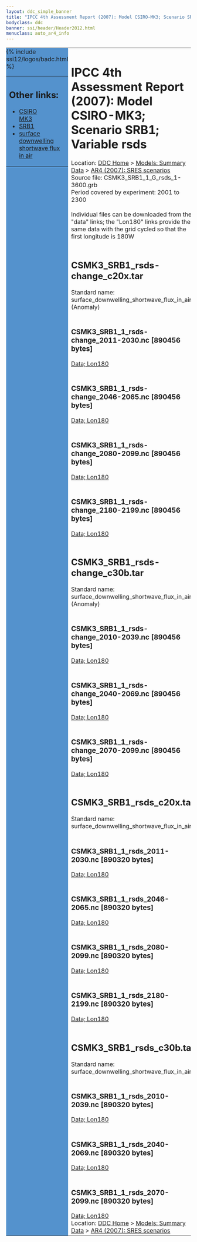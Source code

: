 ```yaml
---
layout: ddc_simple_banner
title: "IPCC 4th Assessment Report (2007): Model CSIRO-MK3; Scenario SRB1; Variable rsds"
bodyclass: ddc
banner: ssi/header/Header2012.html
menuclass: auto_ar4_info
---
```



<table width="100%" border="0" cellspacing="0" cellpadding="0" style="border-collapse: collapse;">
<tr style="margin:0;padding:0;border:0;">
<td style="margin:0;padding:0;border:0;height:1pt;width:150pt;background:#5492CD;" valign="top" >

<div id="lh-col2" class="auto_ar4_info">
<table class="menumain" bgcolor="#5492CD" cellspacing="0" width="100%" border="0">
<tr><td>
<h2> Other links:</h2>
<ul>
<li><a href="/auto/ar4/model-CSIRO-MK3.html">CSIRO<br/>MK3</a></li>
<li><a href="/auto/ar4/scenario-SRB1.html">SRB1</a></li>
<li><a href="/auto/ar4/var-surface_downwelling_shortwave_flux_in_air.html">surface downwelling<br/> shortwave flux in air</a></li>
</ul>
</td></tr>
{% include ssi12/logos/badc.html %}
</table>
</div>
</td>
<td><h1>IPCC 4th Assessment Report (2007): Model CSIRO-MK3; Scenario SRB1; Variable rsds</h1>

<!-- Breadcrumb1 -->
<div id="breadcrumb1" align="left">
Location: <a href="/index.html">DDC Home</a> > <a href="/sim/gcm_clim/">Models: Summary Data</a>
> <a href="/sim/gcm_clim/SRES_AR4/index.html">AR4 (2007): SRES scenarios</a>
</div>
<!-- End of Breadcrumb1 -->Source file: CSMK3_SRB1_1_G_rsds_1-3600.grb
<br/>
Period covered by experiment: 2001 to 2300<br/>
<br/>Individual files can be downloaded from the "data" links; the "Lon180" links provide the same data
         with the grid cycled so that the first longitude is 180W<br/>
<br/><h2>CSMK3_SRB1_rsds-change_c20x.tar</h2>
Standard name: surface_downwelling_shortwave_flux_in_air (Anomaly)<br>
<br/><h3>CSMK3_SRB1_1_rsds-change_2011-2030.nc [890456 bytes]</h3>
<a href="/cgi-bin/downl/ar4_nc/rsds/CSMK3_SRB1_1_rsds-change_2011-2030.nc">Data; </a><a href="/cgi-bin/downl/ar4_nc/rsds/CSMK3_SRB1_1_rsds-change_2011-2030.cyto180.nc"> Lon180</a><br/>
<br/><h3>CSMK3_SRB1_1_rsds-change_2046-2065.nc [890456 bytes]</h3>
<a href="/cgi-bin/downl/ar4_nc/rsds/CSMK3_SRB1_1_rsds-change_2046-2065.nc">Data; </a><a href="/cgi-bin/downl/ar4_nc/rsds/CSMK3_SRB1_1_rsds-change_2046-2065.cyto180.nc"> Lon180</a><br/>
<br/><h3>CSMK3_SRB1_1_rsds-change_2080-2099.nc [890456 bytes]</h3>
<a href="/cgi-bin/downl/ar4_nc/rsds/CSMK3_SRB1_1_rsds-change_2080-2099.nc">Data; </a><a href="/cgi-bin/downl/ar4_nc/rsds/CSMK3_SRB1_1_rsds-change_2080-2099.cyto180.nc"> Lon180</a><br/>
<br/><h3>CSMK3_SRB1_1_rsds-change_2180-2199.nc [890456 bytes]</h3>
<a href="/cgi-bin/downl/ar4_nc/rsds/CSMK3_SRB1_1_rsds-change_2180-2199.nc">Data; </a><a href="/cgi-bin/downl/ar4_nc/rsds/CSMK3_SRB1_1_rsds-change_2180-2199.cyto180.nc"> Lon180</a><br/>
<br/><h2>CSMK3_SRB1_rsds-change_c30b.tar</h2>
Standard name: surface_downwelling_shortwave_flux_in_air (Anomaly)<br>
<br/><h3>CSMK3_SRB1_1_rsds-change_2010-2039.nc [890456 bytes]</h3>
<a href="/cgi-bin/downl/ar4_nc/rsds/CSMK3_SRB1_1_rsds-change_2010-2039.nc">Data; </a><a href="/cgi-bin/downl/ar4_nc/rsds/CSMK3_SRB1_1_rsds-change_2010-2039.cyto180.nc"> Lon180</a><br/>
<br/><h3>CSMK3_SRB1_1_rsds-change_2040-2069.nc [890456 bytes]</h3>
<a href="/cgi-bin/downl/ar4_nc/rsds/CSMK3_SRB1_1_rsds-change_2040-2069.nc">Data; </a><a href="/cgi-bin/downl/ar4_nc/rsds/CSMK3_SRB1_1_rsds-change_2040-2069.cyto180.nc"> Lon180</a><br/>
<br/><h3>CSMK3_SRB1_1_rsds-change_2070-2099.nc [890456 bytes]</h3>
<a href="/cgi-bin/downl/ar4_nc/rsds/CSMK3_SRB1_1_rsds-change_2070-2099.nc">Data; </a><a href="/cgi-bin/downl/ar4_nc/rsds/CSMK3_SRB1_1_rsds-change_2070-2099.cyto180.nc"> Lon180</a><br/>
<br/><h2>CSMK3_SRB1_rsds_c20x.tar</h2>
Standard name: surface_downwelling_shortwave_flux_in_air<br>
<br/><h3>CSMK3_SRB1_1_rsds_2011-2030.nc [890320 bytes]</h3>
<a href="/cgi-bin/downl/ar4_nc/rsds/CSMK3_SRB1_1_rsds_2011-2030.nc">Data; </a><a href="/cgi-bin/downl/ar4_nc/rsds/CSMK3_SRB1_1_rsds_2011-2030.cyto180.nc"> Lon180</a><br/>
<br/><h3>CSMK3_SRB1_1_rsds_2046-2065.nc [890320 bytes]</h3>
<a href="/cgi-bin/downl/ar4_nc/rsds/CSMK3_SRB1_1_rsds_2046-2065.nc">Data; </a><a href="/cgi-bin/downl/ar4_nc/rsds/CSMK3_SRB1_1_rsds_2046-2065.cyto180.nc"> Lon180</a><br/>
<br/><h3>CSMK3_SRB1_1_rsds_2080-2099.nc [890320 bytes]</h3>
<a href="/cgi-bin/downl/ar4_nc/rsds/CSMK3_SRB1_1_rsds_2080-2099.nc">Data; </a><a href="/cgi-bin/downl/ar4_nc/rsds/CSMK3_SRB1_1_rsds_2080-2099.cyto180.nc"> Lon180</a><br/>
<br/><h3>CSMK3_SRB1_1_rsds_2180-2199.nc [890320 bytes]</h3>
<a href="/cgi-bin/downl/ar4_nc/rsds/CSMK3_SRB1_1_rsds_2180-2199.nc">Data; </a><a href="/cgi-bin/downl/ar4_nc/rsds/CSMK3_SRB1_1_rsds_2180-2199.cyto180.nc"> Lon180</a><br/>
<br/><h2>CSMK3_SRB1_rsds_c30b.tar</h2>
Standard name: surface_downwelling_shortwave_flux_in_air<br>
<br/><h3>CSMK3_SRB1_1_rsds_2010-2039.nc [890320 bytes]</h3>
<a href="/cgi-bin/downl/ar4_nc/rsds/CSMK3_SRB1_1_rsds_2010-2039.nc">Data; </a><a href="/cgi-bin/downl/ar4_nc/rsds/CSMK3_SRB1_1_rsds_2010-2039.cyto180.nc"> Lon180</a><br/>
<br/><h3>CSMK3_SRB1_1_rsds_2040-2069.nc [890320 bytes]</h3>
<a href="/cgi-bin/downl/ar4_nc/rsds/CSMK3_SRB1_1_rsds_2040-2069.nc">Data; </a><a href="/cgi-bin/downl/ar4_nc/rsds/CSMK3_SRB1_1_rsds_2040-2069.cyto180.nc"> Lon180</a><br/>
<br/><h3>CSMK3_SRB1_1_rsds_2070-2099.nc [890320 bytes]</h3>
<a href="/cgi-bin/downl/ar4_nc/rsds/CSMK3_SRB1_1_rsds_2070-2099.nc">Data; </a><a href="/cgi-bin/downl/ar4_nc/rsds/CSMK3_SRB1_1_rsds_2070-2099.cyto180.nc"> Lon180</a><br/>
<!-- Breadcrumb2 -->
<div id="breadcrumb2" align="left">
Location: <a href="/index.html">DDC Home</a> > <a href="/sim/gcm_clim/">Models: Summary Data</a>
> <a href="/sim/gcm_clim/SRES_AR4/index.html">AR4 (2007): SRES scenarios</a>
</div>
<!-- End of Breadcrumb2 --></td></tr></table>
